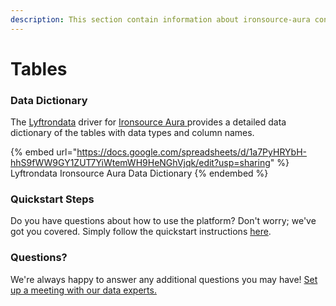 ```yaml
---
description: This section contain information about ironsource-aura connector tables information
---
```


# Tables

### Data Dictionary

The [Lyftrondata](https://www.lyftrondata.com/) driver for [Ironsource Aura](https://www.lyftrondata.com/integration/ironsource-aura/)[ ](https://www.lyftrondata.com/integration/ironsource-aura/)provides a detailed data dictionary of the tables with data types and column names.

{% embed url="https://docs.google.com/spreadsheets/d/1a7PyHRYbH-hhS9fWW9GY1ZUT7YiWtemWH9HeNGhVjqk/edit?usp=sharing" %}
Lyftrondata Ironsource Aura Data Dictionary
{% endembed %}

### Quickstart Steps

Do you have questions about how to use the platform? Don't worry; we've got you covered. Simply follow the quickstart instructions [here](../../../../quickstart-steps.md).

### Questions? <a href="#questions" id="questions"></a>

We're always happy to answer any additional questions you may have! [Set up a meeting with our data experts.](https://www.lyftrondata.com/book-a-meeting/)

